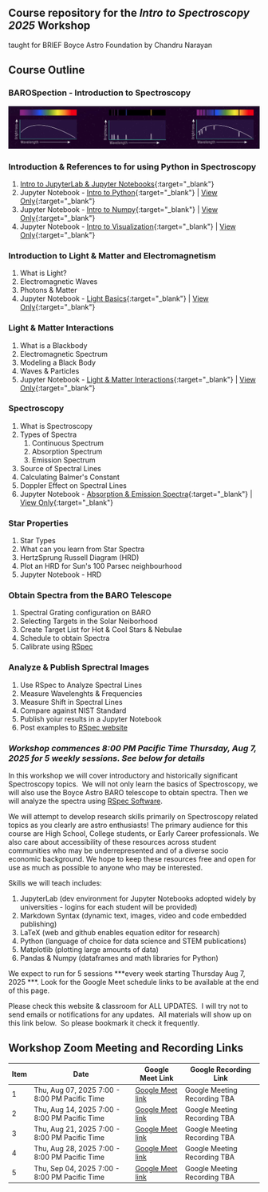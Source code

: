 ## Course repository for the ***Intro to Spectroscopy 2025*** Workshop 
taught for BRIEF Boyce Astro Foundation by Chandru Narayan


## Course Outline

### BAROSpection - Introduction to Spectroscopy
![](barospection.png)

### Introduction & References to for using Python in Spectroscopy
1. [Intro to JupyterLab & Jupyter Notebooks](https://nbviewer.org/github/drunarayan/barospection/blob/gh-pages/notebooks/01_jupyter_notebooks.ipynb){:target="_blank"}
1. Jupyter Notebook - [Intro to Python](https://boyceastrows.gleeze.com/hub/user-redirect/git-pull?repo=https%3A%2F%2Fgithub.com%2Fdrunarayan%2Fbarospection&branch=gh-pages&urlpath=lab%2Ftree%2Fbarospection%2Fnotebooks%2F02_Python.ipynb?reset){:target="_blank"} | [View Only](https://nbviewer.org/github/drunarayan/barospection/blob/gh-pages/notebooks/02_Python.ipynb){:target="_blank"}
1. Jupyter Notebook - [Intro to Numpy](https://boyceastrows.gleeze.com/hub/user-redirect/git-pull?repo=https%3A%2F%2Fgithub.com%2Fdrunarayan%2Fbarospection&branch=gh-pages&urlpath=lab%2Ftree%2Fbarospection%2Fnotebooks%2F03_numpy.ipynb?reset){:target="_blank"} | [View Only](https://nbviewer.org/github/drunarayan/barospection/blob/gh-pages/notebooks/03_numpy.ipynb){:target="_blank"}
1. Jupyter Notebook - [Intro to Visualization](https://boyceastrows.gleeze.com/hub/user-redirect/git-pull?repo=https%3A%2F%2Fgithub.com%2Fdrunarayan%2Fbarospection&branch=gh-pages&urlpath=lab%2Ftree%2Fbarospection%2Fnotebooks%2F04_Visualization.ipynb?reset){:target="_blank"} | [View Only](https://nbviewer.org/github/drunarayan/barospection/blob/gh-pages/notebooks/04_Visualization.ipynb){:target="_blank"}

### Introduction to Light & Matter and Electromagnetism
1. What is Light?
1. Electromagnetic Waves
1. Photons & Matter
1. Jupyter Notebook - [Light Basics](https://boyceastrows.gleeze.com/hub/user-redirect/git-pull?repo=https%3A%2F%2Fgithub.com%2Fdrunarayan%2Fbarospection&branch=gh-pages&urlpath=lab%2Ftree%2Fbarospection%2Fnotebooks%2Flight_basics.ipynb?reset){:target="_blank"} | [View Only](https://nbviewer.org/github/drunarayan/barospection/blob/gh-pages/notebooks/light_basics.ipynb){:target="_blank"}

### Light & Matter Interactions
1.  What is a Blackbody 
1.  Electromagnetic Spectrum
1.  Modeling a Black Body
1.  Waves & Particles
1. Jupyter Notebook - [Light & Matter Interactions](https://boyceastrows.gleeze.com/hub/user-redirect/git-pull?repo=https%3A%2F%2Fgithub.com%2Fdrunarayan%2Fbarospection&branch=gh-pages&urlpath=lab%2Ftree%2Fbarospection%2Fnotebooks%2Flight_matter_interactions.ipynb?reset){:target="_blank"} | [View Only](https://nbviewer.org/github/drunarayan/barospection/blob/gh-pages/notebooks/light_matter_interactions.ipynb){:target="_blank"}

### Spectroscopy
1. What is Spectroscopy
1. Types of Spectra
    1. Continuous Spectrum
    1. Absorption Spectrum
    1. Emission Spectrum
1. Source of Spectral Lines
1. Calculating Balmer's Constant
1. Doppler Effect on Spectral Lines
1. Jupyter Notebook - [Absorption & Emission Spectra](https://boyceastrows.gleeze.com/hub/user-redirect/git-pull?repo=https%3A%2F%2Fgithub.com%2Fdrunarayan%2Fbarospection&branch=gh-pages&urlpath=lab%2Ftree%2Fbarospection%2Fnotebooks%2Fmatter_absorption_emission.ipynb?reset){:target="_blank"} | [View Only](https://nbviewer.org/github/drunarayan/barospection/blob/gh-pages/notebooks/matter_absorption_emission.ipynb){:target="_blank"}

### Star Properties
1. Star Types
1. What can you learn from Star Spectra
2. HertzSprung Russell Diagram (HRD)
3. Plot an HRD for Sun's 100 Parsec neighbourhood
1. Jupyter Notebook - HRD

### Obtain Spectra from the BARO Telescope
1. Spectral Grating configuration on BARO
1. Selecting Targets in the Solar Neiborhood
1. Create Target List for Hot & Cool Stars & Nebulae
1. Schedule to obtain Spectra
1. Calibrate using [RSpec](https://rspec-astro.com/) 

### Analyze & Publish Sprectral Images
1. Use RSpec to Analyze Spectral Lines
1. Measure Wavelenghts & Frequencies
1. Measure Shift in Spectral Lines
1. Compare against NIST Standard
1. Publish yoiur results in a Jupyter Notebook
1. Post examples to [RSpec website](https://rspec-astro.com/)

### ***Workshop commences 8:00 PM Pacific Time Thursday, Aug 7, 2025 for 5 weekly sessions. See below for details***

In this workshop we will cover introductory and historically significant Spectroscopy topics.  We will not only learn the basics of Spectroscopy, we will also use the Boyce Astro BARO telescope to obtain spectra. Then we will analyze the spectra using [RSpec Software](https://rspec-astro.com/). 

We will attempt to develop research skills primarily on Spectroscopy related topics as you clearly are astro enthusiasts!  The primary audience for this course are High School, College students, or Early Career professionals. We also care about accessibility of these resources across student communities who may be underrepresented and of a diverse socio economic background. We hope to keep these resources free and open for use as much as possible to anyone who may be interested.  

Skills we will teach includes:
1. JupyterLab (dev environment for Jupyter Notebooks adopted widely by universities - logins for each student will be provided)
1. Markdown Syntax (dynamic text, images, video and code embedded publishing)
1. LaTeX (web and github enables equation editor for research)
1. Python (language of choice for data science and STEM publications)
1. Matplotlib (plotting large amounts of data)
1. Pandas & Numpy (dataframes and math libraries for Python)


We expect to run for 5 sessions ***every week starting Thursday Aug 7, 2025 ***. Look for the Google Meet schedule links to be available at the end of this page. 

Please check this website & classroom for ALL UPDATES.  I will try not to send emails or notifications for any updates.  All materials will show up on this link below.  So please bookmark it check it frequently. 

## Workshop Zoom Meeting and Recording Links 

Item|Date|Google Meet Link|Google Recording Link
---|---|---|---
1|Thu, Aug 07, 2025 7:00 - 8:00 PM Pacific Time|[Google Meet link](https://meet.google.com/hwo-ttfv-smv)|Google Meeting Recording TBA
2|Thu, Aug 14, 2025 7:00 - 8:00 PM Pacific Time|[Google Meet link](https://meet.google.com/hwo-ttfv-smv)|Google Meeting Recording TBA
3|Thu, Aug 21, 2025 7:00 - 8:00 PM Pacific Time|[Google Meet link](https://meet.google.com/hwo-ttfv-smv)|Google Meeting Recording TBA
4|Thu, Aug 28, 2025 7:00 - 8:00 PM Pacific Time|[Google Meet link](https://meet.google.com/hwo-ttfv-smv)|Google Meeting Recording TBA
5|Thu, Sep 04, 2025 7:00 - 8:00 PM Pacific Time|[Google Meet link](https://meet.google.com/hwo-ttfv-smv)|Google Meeting Recording TBA


